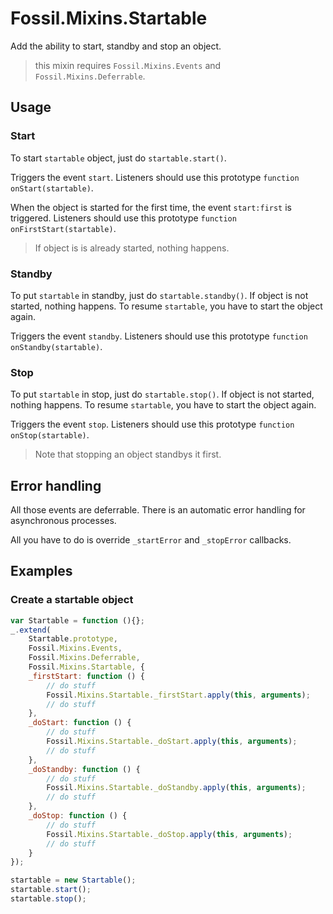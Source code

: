 Fossil.Mixins.Startable
=======================

Add the ability to start, standby and stop an object.

> this mixin requires `Fossil.Mixins.Events` and `Fossil.Mixins.Deferrable`.

Usage
-----

### Start

To start `startable` object, just do `startable.start()`.

Triggers the event `start`. Listeners should use this prototype `function
onStart(startable)`.

When the object is started for the first time, the event `start:first` is
triggered.
Listeners should use this prototype `function onFirstStart(startable)`.

> If object is is already started, nothing happens.

### Standby

To put `startable` in standby, just do `startable.standby()`.
If object is not started, nothing happens. To resume `startable`, you have to
start the object again.

Triggers the event `standby`. Listeners should use this prototype `function
onStandby(startable)`.

### Stop

To put `startable` in stop, just do `startable.stop()`.
If object is not started, nothing happens. To resume `startable`, you have to
start the object again.

Triggers the event `stop`. Listeners should use this prototype `function
onStop(startable)`.

> Note that stopping an object standbys it first.

Error handling
--------------

All those events are deferrable. There is an automatic error handling for
asynchronous processes.

All you have to do is override `_startError` and `_stopError` callbacks.

Examples
--------

### Create a startable object

``` javascript
var Startable = function (){};
_.extend(
    Startable.prototype,
    Fossil.Mixins.Events,
    Fossil.Mixins.Deferrable,
    Fossil.Mixins.Startable, {
    _firstStart: function () {
        // do stuff
        Fossil.Mixins.Startable._firstStart.apply(this, arguments);
        // do stuff
    },
    _doStart: function () {
        // do stuff
        Fossil.Mixins.Startable._doStart.apply(this, arguments);
        // do stuff
    },
    _doStandby: function () {
        // do stuff
        Fossil.Mixins.Startable._doStandby.apply(this, arguments);
        // do stuff
    },
    _doStop: function () {
        // do stuff
        Fossil.Mixins.Startable._doStop.apply(this, arguments);
        // do stuff
    }
});

startable = new Startable();
startable.start();
startable.stop();
```

